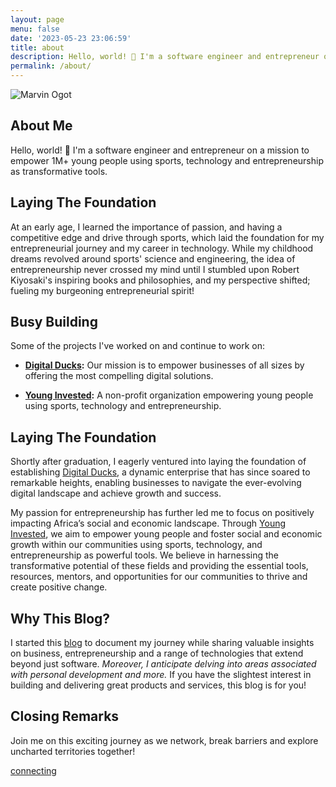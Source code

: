 ```yaml
---
layout: page
menu: false
date: '2023-05-23 23:06:59'
title: about
description: Hello, world! 👋 I'm a software engineer and entrepreneur on a mission to empower 1M+ young people using sports, technology and entrepreneurship.
permalink: /about/
---
```

<img class="img" src="/assets/img/uploads/#" alt="Marvin Ogot">

## About Me 

Hello, world! 👋 I'm a software engineer and entrepreneur on a mission to empower 1M+ young people using sports, technology and entrepreneurship as transformative tools. 

## Laying The Foundation

At an early age, I learned the importance of passion, and having a competitive edge and drive through sports, which laid the foundation for my entrepreneurial journey and my career in technology. While my childhood dreams revolved around sports' science and engineering, the idea of entrepreneurship never crossed my mind until I stumbled upon Robert Kiyosaki's inspiring books and philosophies, and my perspective shifted; fueling my burgeoning entrepreneurial spirit!

## Busy Building

Some of the projects I've worked on and continue to work on:

- **[Digital Ducks](https://www.digitalducks.co.ke):** Our mission is to empower businesses of all sizes by offering the most compelling digital solutions.

- **[Young Invested](https://www.younginvested.org):** A non-profit organization empowering young people using sports, technology and entrepreneurship.

## Laying The Foundation

Shortly after graduation, I eagerly ventured into laying the foundation of establishing [Digital Ducks](https://www.digitalducks.co.ke), a dynamic enterprise that has since soared to remarkable heights, enabling businesses to navigate the ever-evolving digital landscape and achieve growth and success.

My passion for entrepreneurship has further led me to focus on positively impacting Africa’s social and economic landscape. Through [Young Invested](https://www.younginvested.org), we aim to empower young people and foster social and economic growth within our communities using sports, technology, and entrepreneurship as powerful tools. We believe in harnessing the transformative potential of these fields and providing the essential tools, resources, mentors, and opportunities for our communities to thrive and create positive change.

## Why This Blog?

I started this [blog](/) to document my journey while sharing valuable insights on business, entrepreneurship and a range of technologies that extend beyond just software. *Moreover, I anticipate delving into areas associated with personal development and more.* If you have the slightest interest in building and delivering great products and services, this blog is for you!

## Closing Remarks

Join me on this exciting journey as we network, break barriers and explore uncharted territories together!

[connecting](/contact) 


